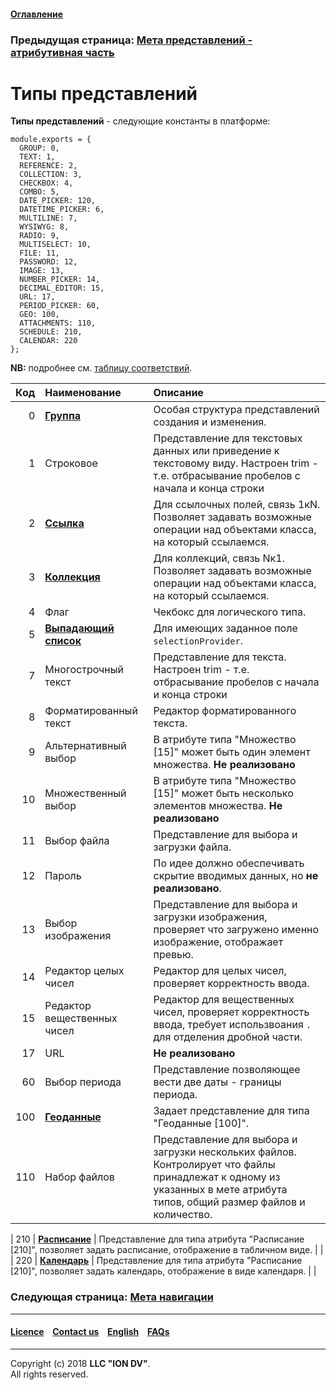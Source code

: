 #### [Оглавление](/docs/ru/index.md)

### Предыдущая страница: [Мета представлений - атрибутивная часть](/docs/ru/2_system_description/metadata_structure/meta_view/meta_view_attribute.md)

# Типы представлений

**Типы представлений** - следующие константы в платформе: 

```
module.exports = {
  GROUP: 0,
  TEXT: 1,
  REFERENCE: 2,
  COLLECTION: 3,
  CHECKBOX: 4,
  COMBO: 5,
  DATE_PICKER: 120,
  DATETIME_PICKER: 6,
  MULTILINE: 7,
  WYSIWYG: 8,
  RADIO: 9,
  MULTISELECT: 10,
  FILE: 11,
  PASSWORD: 12,
  IMAGE: 13,
  NUMBER_PICKER: 14,
  DECIMAL_EDITOR: 15,
  URL: 17,
  PERIOD_PICKER: 60,
  GEO: 100,
  ATTACHMENTS: 110,
  SCHEDULE: 210,
  CALENDAR: 220
};

```
**NB:** подробнее см. [таблицу соответствий](\docs\ru\2_system_description\metadata_structure\correspondance_table.md).

| Код | Наименование  | Описание                                                                                                                                          | 
|----:|:------------------------------------------------|:----------------------------------------------------------------------------------------------------------------------------------------------|
|   0 | [**Группа**](/docs/ru/2_system_description/metadata_structure/meta_view/type_group.md)                                          | Особая структура представлений создания и изменения.                                                                                        |                                                                            |
|   1 | Строковое                                       | Представление для текстовых данных или приведение к текстовому виду. Настроен trim - т.е. отбрасывание пробелов с начала и конца строки                                                                                                   
|   2 | [**Ссылка**](/docs/ru/2_system_description/metadata_structure/meta_view/type_coll_ref.md)                                          | Для ссылочных полей, связь 1кN. Позволяет задавать возможные операции над объектами класса, на который ссылаемся.                          
|   3 | [**Коллекция**](/docs/ru/2_system_description/metadata_structure/meta_view/type_coll_ref.md)                                       | Для коллекций, связь Nк1. Позволяет задавать возможные операции над объектами класса, на который ссылаемся.                                                        |                                                                            |
|   4 | Флаг                                            | Чекбокс для логического типа.                                                                                                                                            | 
|   5 | [**Выпадающий список**](/docs/ru/2_system_description/metadata_structure/meta_class/atr_selectionprovider.md)                               | Для имеющих заданное поле `selectionProvider`.                                                                                                                             |                           | 
|   7 | Многострочный текст                             | Представление для текста. Настроен trim - т.е. отбрасывание пробелов с начала и конца строки                                                                                                                                              
|   8 | Форматированный текст                           | Редактор форматированного текста.                                                                                                                                        | 
|   9 | Альтернативный выбор                            | В атрибуте типа "Множество [15]" может быть один элемент множества. **Не реализовано**                                                                   | 
|  10 | Множественный выбор                             | В атрибуте типа "Множество [15]" может быть несколько элементов множества. **Не реализовано**                                                             | 
|  11 | Выбор файла                                     | Представление для выбора и загрузки файла.                                                                                                                               | 
|  12 | Пароль                                          | По идее должно обеспечивать скрытие вводимых данных, но **не реализовано**.                                                                                             | 
|  13 | Выбор изображения                               | Представление для выбора и загрузки изображения, проверяет что загружено именно изображение, отображает превью.                                                          | 
|  14 | Редактор целых чисел                            | Редактор для целых чисел, проверяет корректность ввода.                                                                                                                  | 
|  15 | Редактор вещественных чисел                     | Редактор для вещественных чисел, проверяет корректность ввода, требует использвоания `.` для отделения дробной части.                                                    | 
|  17 | URL                                             | **Не реализовано**                                                                                                             | 
|  60 | Выбор периода                                   | Представление позволяющее вести две даты - границы периода.                                                                                                              | 
| 100 | [**Геоданные**](/docs/ru/2_system_description/metadata_structure/meta_class/type_geodata100.md)                                       | Задает представление для типа "Геоданные [100]".                                                                                           | 
| 110 | Набор файлов                                    | Представление для выбора и загрузки нескольких файлов. Контролирует что файлы принадлежат к одному из указанных в мете атрибута типов, общий размер файлов и количество. | 

| 210 | [**Расписание**](/docs/ru/2_system_description/metadata_structure/meta_class/type_schedule210.md)                                      | Представление для типа атрибута "Расписание [210]",  позволяет задать расписание, отображение в табличном виде.                                                          |                                                                            |
| 220 | [**Календарь**](/docs/ru/2_system_description/metadata_structure/meta_class/type_schedule210.md)                                       | Представление для типа атрибута "Расписание [210]",  позволяет задать календарь, отображение в виде календаря.                                                           |                                                                            |

### Следующая страница: [Мета навигации](/docs/ru/2_system_description/metadata_structure/meta_navigation/meta_navigation.md)

--------------------------------------------------------------------------  


 #### [Licence](/LICENSE) &ensp;  [Contact us](https://iondv.com) &ensp;  [English](/docs/en/2_system_description/metadata_structure/meta_view/view_types.md)   &ensp; [FAQs](/faqs.md)  <div><img src="https://mc.iondv.com/watch/local/docs/framework" style="position:absolute; left:-9999px;" height=1 width=1 alt="iondv metrics"></div>         



--------------------------------------------------------------------------  

Copyright (c) 2018 **LLC "ION DV"**.  
All rights reserved. 